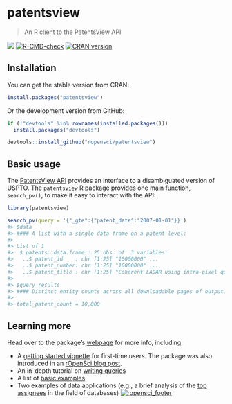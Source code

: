 patentsview
================

> An R client to the PatentsView API

[![](http://badges.ropensci.org/112_status.svg)](https://github.com/ropensci/software-review/issues/112)
[![R-CMD-check](https://github.com/ropensci/patentsview/workflows/R-CMD-check/badge.svg)](https://github.com/ropensci/patentsview/actions)
[![CRAN
version](http://www.r-pkg.org/badges/version/patentsview)](https://cran.r-project.org/package=patentsview)

## Installation

You can get the stable version from CRAN:

``` r
install.packages("patentsview")
```

Or the development version from GitHub:

``` r
if (!"devtools" %in% rownames(installed.packages())) 
  install.packages("devtools")

devtools::install_github("ropensci/patentsview")
```

## Basic usage

The [PatentsView API](https://patentsview.org/apis/api-endpoints)
provides an interface to a disambiguated version of USPTO. The
`patentsview` R package provides one main function, `search_pv()`, to
make it easy to interact with the API:

``` r
library(patentsview)

search_pv(query = '{"_gte":{"patent_date":"2007-01-01"}}')
#> $data
#> #### A list with a single data frame on a patent level:
#> 
#> List of 1
#>  $ patents:'data.frame': 25 obs. of  3 variables:
#>   ..$ patent_id    : chr [1:25] "10000000" ...
#>   ..$ patent_number: chr [1:25] "10000000" ...
#>   ..$ patent_title : chr [1:25] "Coherent LADAR using intra-pixel quadrature "..
#> 
#> $query_results
#> #### Distinct entity counts across all downloadable pages of output:
#> 
#> total_patent_count = 10,000
```

## Learning more

Head over to the package’s
[webpage](https://docs.ropensci.org/patentsview/index.html) for more
info, including:

-   A [getting started
    vignette](https://docs.ropensci.org/patentsview/articles/getting-started.html)
    for first-time users. The package was also introduced in an
    [rOpenSci blog
    post](https://ropensci.org/blog/2017/09/19/patentsview/).
-   An in-depth tutorial on [writing
    queries](https://docs.ropensci.org/patentsview/articles/writing-queries.html)
-   A list of [basic
    examples](https://docs.ropensci.org/patentsview/articles/examples.html)
-   Two examples of data applications (e.g., a brief analysis of the
    [top
    assignees](https://docs.ropensci.org/patentsview/articles/top-assignees.html)
    in the field of databases)
[![ropensci\_footer](http://ropensci.org/public_images/github_footer.png)](https://ropensci.org)
